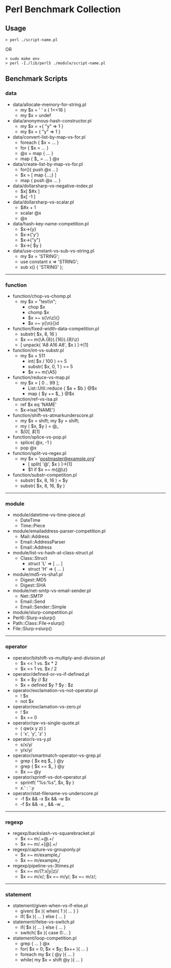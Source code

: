 # Perl Benchmark Collection

## Usage
	> perl ./script-name.pl

 OR

	> sudo make env
	> perl -I./lib/perl5 ./module/script-name.pl

## Benchmark Scripts

### data
  - data/allocate-memory-for-string.pl
    - my $x = ' ' x ( 1<<16 )
    - my $x = undef
  - data/anonymous-hash-constructor.pl
    - my $x = +{ "y" => 1 }
    - my $x = { "y" => 1 }
  - data/convert-list-by-map-vs-for.pl
    - foreach { $x = ... }
    - for { $x = ... }
    - @x = map { ... }
    - map { $_ = ... } @x
  - data/create-list-by-map-vs-for.pl
    - for(){ push @x .. }
    - $x = [ map {...;} ]
    - map { push @x ... }
  - data/dollarsharp-vs-negative-index.pl
    - $x[ $#x ]
    - $x[ -1 ]
  - data/dollarsharp-vs-scalar.pl
    - $#x + 1
    - scalar @x
    - @x
  - data/hash-key-name-competition.pl
    - $x->{y}
    - $x->{'y'}
    - $x->{"y"}
    - $x->{ $y }
  - data/use-constant-vs-sub-vs-string.pl
    - my $x = 'STRING';
    - use constant x => 'STRING';
    - sub x() { 'STRING' };

----
### function
  - function/chop-vs-chomp.pl
    - my $x = "text\n";
      - chop $x
      - chomp $x
      - $x =~ s{\n\z}{}
      - $x =~ y{\n}{}d
  - function/fixed-width-data-competition.pl
    - substr( $x, 8, 16 )
    - $x =~ m{\A.{8}(.{16}).{8}\z}
    - [ unpack( 'A8 A16 A8', $x ) ]->[1]
  - function/int-vs-substr.pl
    - my $x = 511
      - int( $x / 100 ) == 5
      - substr( $x, 0, 1 ) == 5
      - $x =~ m{\A5}
  - function/reduce-vs-map.pl
    - my $x = [ 0 .. 99 ];
      - List::Util::reduce { $a + $b } @$x
      - map { $y += $_ } @$x
  - function/ref-vs-isa.pl
    - ref $x eq 'NAME'
    - $x->isa('NAME')
  - function/shift-vs-atmarkunderscore.pl
    - my $x = shift; my $y = shift;
    - my ( $x, $y ) = @_
    - $_[0], $_[1]
  - function/splice-vs-pop.pl
    - splice( @x, -1 )
    - pop @x
  - function/split-vs-regex.pl
    - my $x = 'postmaster@example.org'
      - [ split( '@', $x ) ]->[1]
      - $1 if $x =~ m{[@](.+)\z}
  - function/substr-competition.pl
    - substr( $x, 8, 16 ) = $y
    - substr( $x, 8, 16, $y )

----
### module
  - module/datetime-vs-time-piece.pl
    - DateTime
    - Time::Piece
  - module/emailaddress-parser-competition.pl
    - Mail::Address 
    - Email::AddressParser
    - Email::Address
  - module/list-vs-hash-at-class-struct.pl
    - Class::Struct
      - struct 'L' => [ ... ]
      - struct 'H' => { ... }
  - module/md5-vs-sha1.pl
    - Digest::MD5
    - Digest::SHA
  - module/net-smtp-vs-email-sender.pl
    - Net::SMTP
    - Email::Send
    - Email::Sender::Simple
  - module/slurp-competition.pl
   - Perl6::Slurp->slurp()
   - Path::Class::File->slurp()
   - File::Slurp->slurp()

----
### operator
  - operator/bitshift-vs-multiply-and-division.pl
    - $x << 1 vs. $x * 2
    - $x >> 1 vs. $x / 2
  - operator/defined-or-vs-if-defined.pl
    - $x = $y // $z
    - $x = defined $y ? $y : $z
  - operator/exclamation-vs-not-operator.pl
    - ! $x
    - not $x
  - operator/exclamation-vs-zero.pl
    - ! $x
    - $x == 0
  - operator/qw-vs-single-quote.pl
    - ( qw(x y z) )
    - ( 'x', 'y', 'z' )
  - operator/s-vs-y.pl
    - s/x/y/
    - y/x/y/
  - operator/smartmatch-operator-vs-grep.pl
    - grep { $x eq $_ } @y
    - grep { $x == $_ } @y
    - $x ~~ @y
  - operator/sprintf-vs-dot-operator.pl
    - sprintf( "%s:%s", $x, $y )
    - $x.':'.$y
  - operator/stat-filename-vs-underscore.pl
    - -f $x && -x $x && -w $x
    - -f $x && -x _ && -w _

----
### regexp
  - regexp/backslash-vs-squarebracket.pl
    - $x =~ m/.+\@.+/
    - $x =~ m/.+[@].+/
  - regexp/capture-vs-grouponly.pl
    - $x =~ m/example[.](jp|com|net|org)/
    - $x =~ m/example[.](?:jp|com|net|org)/
  - regexp/pipeline-vs-3times.pl
    - $x =~ m/(?:x|y|z)/
    - $x =~ m/x/; $x =~ m/y/; $x =~ m/z/;

----
### statement
  - statement/given-when-vs-if-else.pl
    - given( $x ){ when( 1 ){ ... } }
    - if( $x ){ ... } else { ... }
  - statement/ifelse-vs-switch.pl
    - if( $x ){ ... } else { ... }
    - switch( $x ){ case 0:... }
  - statement/loop-competition.pl
    - grep { ... } @x
    - for( $x = 0; $x < $y; $x++ ){ ... }
    - foreach my $x ( @y ){ ... }
    - while( my $x = shift @y ){ ... }

